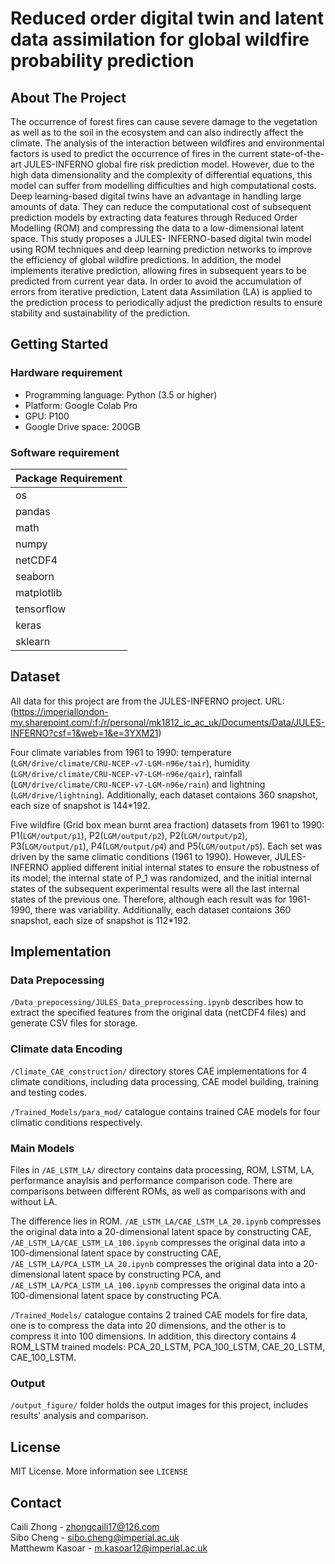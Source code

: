 # Reduced order digital twin and latent data assimilation for global wildfire probability prediction

## About The Project


The occurrence of forest fires can cause severe damage to the vegetation as well as to the soil in the ecosystem and can also indirectly affect the climate. The analysis of the interaction between wildfires and environmental factors is used to predict the occurrence of fires in the current state-of-the-art JULES-INFERNO global fire risk prediction model. However, due to the high data dimensionality and the complexity of differential equations, this model can suffer from modelling difficulties and high computational costs. Deep learning-based digital twins have an advantage in handling large amounts of data. They can reduce the computational cost of subsequent prediction models by extracting data features through Reduced Order Modelling (ROM) and compressing the data to a low-dimensional latent space. This study proposes a JULES- INFERNO-based digital twin model using ROM techniques and deep learning prediction networks to improve the efficiency of global wildfire predictions. In addition, the model implements iterative prediction, allowing fires in subsequent years to be predicted from current year data. In order to avoid the accumulation of errors from iterative prediction, Latent data Assimilation (LA) is applied to the prediction process to periodically adjust the prediction results to ensure stability and sustainability of the prediction.


## Getting Started

### Hardware requirement

*   Programming language: Python (3.5 or higher)
*   Platform: Google Colab Pro
*   GPU: P100
*   Google Drive space: 200GB

### Software requirement

| Package Requirement                        |
|--------------------------------------------|
| os                                         |
| pandas                                     |
| math                                       |
| numpy                                      |
| netCDF4                                    |
| seaborn                                    |
| matplotlib                                 |
| tensorflow                                 |
| keras                                      |
| sklearn                                    |


## Dataset
All data for this project are from the JULES-INFERNO project. URL:
(https://imperiallondon-my.sharepoint.com/:f:/r/personal/mk1812_ic_ac_uk/Documents/Data/JULES-INFERNO?csf=1&web=1&e=3YXM21)


Four climate variables from 1961 to 1990: 
temperature (``LGM/drive/climate/CRU-NCEP-v7-LGM-n96e/tair``), humidity (``LGM/drive/climate/CRU-NCEP-v7-LGM-n96e/qair``), rainfall (``LGM/drive/climate/CRU-NCEP-v7-LGM-n96e/rain``) and lightning (``LGM/drive/lightning``). Additionally, each dataset contaions 360 snapshot, each size of snapshot is 144*192.


Five wildfire (Grid box mean burnt area fraction) datasets from 1961 to 1990: P1(``LGM/output/p1``), P2(``LGM/output/p2``), P2(``LGM/output/p2``), P3(``LGM/output/p1``), P4(``LGM/output/p4``) and P5(``LGM/output/p5``). Each set was driven by the same climatic conditions (1961 to 1990). However, JULES-INFERNO applied different initial internal states to ensure the robustness of its model; the internal state of P_1 was randomized, and the initial internal states of the subsequent experimental results were all the last internal states of the previous one. Therefore, although each result was for 1961-1990, there was variability.  Additionally, each dataset contaions 360 snapshot, each size of snapshot is 112*192.


## Implementation

### Data Prepocessing

`/Data_prepocessing/JULES_Data_preprocessing.ipynb` describes how to extract the specified features from the original data (netCDF4 files) and generate CSV files for storage.

### Climate data Encoding

`/Climate_CAE_construction/` directory stores CAE implementations for 4 climate conditions, including data processing, CAE model building, training and testing codes.

`/Trained_Models/para_mod/` catalogue contains trained CAE models for four climatic conditions respectively.

### Main Models

Files in `/AE_LSTM_LA/` directory contains data processing, ROM, LSTM, LA, performance anaylsis and performance comparison code. There are comparisons between different ROMs, as well as comparisons with and without LA.

The difference lies in ROM. `/AE_LSTM_LA/CAE_LSTM_LA_20.ipynb` compresses the original data into a 20-dimensional latent space by constructing CAE, `/AE_LSTM_LA/CAE_LSTM_LA_100.ipynb` compresses the original data into a 100-dimensional latent space by constructing CAE, `/AE_LSTM_LA/PCA_LSTM_LA_20.ipynb` compresses the original data into a 20-dimensional latent space by constructing PCA, and `/AE_LSTM_LA/PCA_LSTM_LA_100.ipynb` compresses the original data into a 100-dimensional latent space by constructing PCA.

`/Trained_Models/` catalogue contains 2 trained CAE models for fire data, one is to compress the data into 20 dimensions, and the other is to compress it into 100 dimensions. In addition, this directory contains 4 ROM_LSTM trained models: PCA_20_LSTM, PCA_100_LSTM, CAE_20_LSTM, CAE_100_LSTM.


### Output

`/output_figure/` folder holds the output images for this project, includes results' analysis and comparison.


## License

MIT License. More information see `LICENSE`


## Contact

Caili Zhong - zhongcaili17@126.com<br>
Sibo Cheng - sibo.cheng@imperial.ac.uk<br>
Matthewm Kasoar - m.kasoar12@imperial.ac.uk<br>
